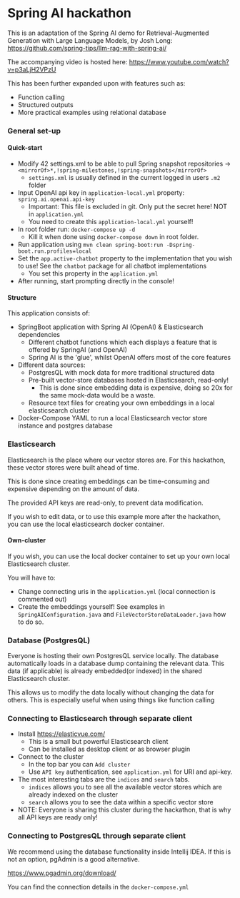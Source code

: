 # Spring AI hackathon

This is an adaptation of the Spring AI demo for Retrieval-Augmented Generation with Large Language Models, by Josh Long:
https://github.com/spring-tips/llm-rag-with-spring-ai/

The accompanying video is hosted here: https://www.youtube.com/watch?v=p3aLjH2VPzU

This has been further expanded upon with features such as:

+ Function calling
+ Structured outputs
+ More practical examples using relational database

### General set-up

#### Quick-start

+ Modify 42 settings.xml to be able to pull Spring snapshot repositories -> `<mirrorOf>*,!spring-milestones,!spring-snapshots</mirrorOf>`
    + `settings.xml` is usually defined in the current logged in users `.m2` folder
+ Input OpenAI api key in `application-local.yml` property: `spring.ai.openai.api-key`
    + Important: This file is excluded in git. Only put the secret here! NOT in `application.yml`
    + You need to create this `application-local.yml` yourself!
+ In root folder run: `docker-compose up -d`
  + Kill it when done using `docker-compose down` in root folder.
+ Run application using `mvn clean spring-boot:run -Dspring-boot.run.profiles=local`
+ Set the `app.active-chatbot` property to the implementation that you wish to use! See the `chatbot` package for all chatbot implementations
    + You set this property in the `application.yml`
+ After running, start prompting directly in the console!

#### Structure

This application consists of:

+ SpringBoot application with Spring AI (OpenAI) & Elasticsearch dependencies
  + Different chatbot functions which each displays a feature that is offered by SpringAI (and OpenAI)
  + Spring AI is the 'glue', whilst OpenAI offers most of the core features
+ Different data sources:
  + PostgresQL with mock data for more traditional structured data
  + Pre-built vector-store databases hosted in Elasticsearch, read-only!
    + This is done since embedding data is expensive, doing so 20x for the same mock-data would be a waste.
  + Resource text files for creating your own embeddings in a local elasticsearch cluster
+ Docker-Compose YAML to run a local Elasticsearch vector store instance and postgres database

### Elasticsearch

Elasticsearch is the place where our vector stores are. For this hackathon, these vector stores were built ahead of time.

This is done since creating embeddings can be time-consuming and expensive depending on the amount of data.

The provided API keys are read-only, to prevent data modification.

If you wish to edit data, or to use this example more after the hackathon, you can use the local elasticsearch docker container.

#### Own-cluster

If you wish, you can use the local docker container to set up your own local Elasticsearch cluster.

You will have to:

- Change connecting uris in the `application.yml` (local connection is commented out)
- Create the embeddings yourself! See examples in `SpringAIConfiguration.java` and `FileVectorStoreDataLoader.java` how to do so.

### Database (PostgresQL)

Everyone is hosting their own PostgresQL service locally. The database automatically loads in a database dump containing the relevant data.
This data (if applicable) is already embedded(or indexed) in the shared Elasticsearch cluster.

This allows us to modify the data locally without changing the data for others. This is especially useful when using things like function calling

### Connecting to Elasticsearch through separate client

- Install https://elasticvue.com/
  - This is a small but powerful Elasticsearch client
  - Can be installed as desktop client or as browser plugin
- Connect to the cluster
  - In the top bar you can `Add cluster`
  - Use `API key` authentication, see `application.yml` for URI and api-key.
- The most interesting tabs are the `indices` and `search` tabs.
  - `indices` allows you to see all the available vector stores which are already indexed on the cluster
  - `search` allows you to see the data within a specific vector store
- NOTE: Everyone is sharing this cluster during the hackathon, that is why all API keys are ready only!

### Connecting to PostgresQL through separate client

We recommend using the database functionality inside Intellij IDEA. If this is not an option, pgAdmin is a good alternative.

https://www.pgadmin.org/download/

You can find the connection details in the `docker-compose.yml`
